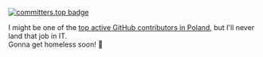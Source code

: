 [![committers.top badge](https://user-badge.committers.top/poland/bswck.svg)](https://user-badge.committers.top/poland/bswck)

I might be one of the [top active GitHub contributors in Poland](https://committers.top/poland), but I'll never land that job in IT.<br>
Gonna get homeless soon! 🚀
